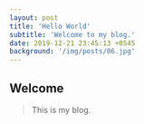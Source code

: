 ```yaml
---
layout: post
title: 'Hello World'
subtitle: 'Welcome to my blog.'
date: 2019-12-21 23:45:13 +0545
background: '/img/posts/06.jpg'
---
```


## Welcome

> This is my blog.
